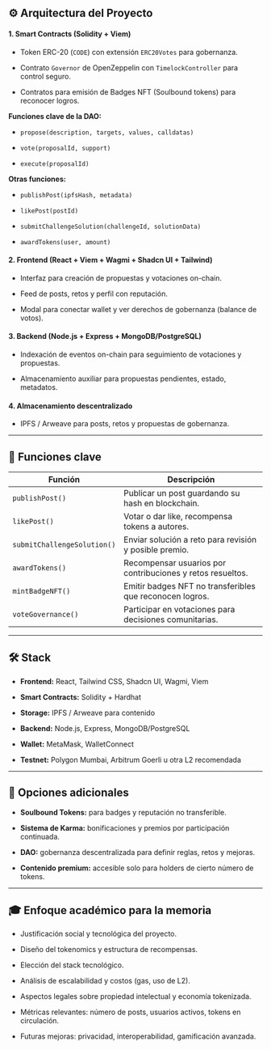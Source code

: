 ## ⚙️ **Arquitectura del Proyecto**

#### 1. **Smart Contracts (Solidity + Viem)**

- Token ERC-20 (`CODE`) con extensión `ERC20Votes` para gobernanza.
    
- Contrato `Governor` de OpenZeppelin con `TimelockController` para control seguro.
    
- Contratos para emisión de Badges NFT (Soulbound tokens) para reconocer logros.

**Funciones clave de la DAO:**

- `propose(description, targets, values, calldatas)`
    
- `vote(proposalId, support)`
    
- `execute(proposalId)`

**Otras funciones:**

- `publishPost(ipfsHash, metadata)`
    
- `likePost(postId)`
    
- `submitChallengeSolution(challengeId, solutionData)`
    
- `awardTokens(user, amount)`

#### 2. **Frontend (React + Viem + Wagmi + Shadcn UI + Tailwind)**

- Interfaz para creación de propuestas y votaciones on-chain.
    
- Feed de posts, retos y perfil con reputación.
    
- Modal para conectar wallet y ver derechos de gobernanza (balance de votos).

#### 3. **Backend (Node.js + Express + MongoDB/PostgreSQL)**

- Indexación de eventos on-chain para seguimiento de votaciones y propuestas.
    
- Almacenamiento auxiliar para propuestas pendientes, estado, metadatos.

#### 4. **Almacenamiento descentralizado**

- IPFS / Arweave para posts, retos y propuestas de gobernanza.

---

## 🧪 **Funciones clave**

|Función|Descripción|
|---|---|
|`publishPost()`|Publicar un post guardando su hash en blockchain.|
|`likePost()`|Votar o dar like, recompensa tokens a autores.|
|`submitChallengeSolution()`|Enviar solución a reto para revisión y posible premio.|
|`awardTokens()`|Recompensar usuarios por contribuciones y retos resueltos.|
|`mintBadgeNFT()`|Emitir badges NFT no transferibles que reconocen logros.|
|`voteGovernance()`|Participar en votaciones para decisiones comunitarias.|

---

## 🛠️ **Stack**

- **Frontend:** React, Tailwind CSS, Shadcn UI, Wagmi, Viem
    
- **Smart Contracts:** Solidity + Hardhat
    
- **Storage:** IPFS / Arweave para contenido
    
- **Backend:** Node.js, Express, MongoDB/PostgreSQL
    
- **Wallet:** MetaMask, WalletConnect
    
- **Testnet:** Polygon Mumbai, Arbitrum Goerli u otra L2 recomendada

---

## 🔐 Opciones adicionales

- **Soulbound Tokens:** para badges y reputación no transferible.
    
- **Sistema de Karma:** bonificaciones y premios por participación continuada.
    
- **DAO:** gobernanza descentralizada para definir reglas, retos y mejoras.
    
- **Contenido premium:** accesible solo para holders de cierto número de tokens.

---

## 🎓 Enfoque académico para la memoria

- Justificación social y tecnológica del proyecto.
    
- Diseño del tokenomics y estructura de recompensas.
    
- Elección del stack tecnológico.
    
- Análisis de escalabilidad y costos (gas, uso de L2).
    
- Aspectos legales sobre propiedad intelectual y economía tokenizada.
    
- Métricas relevantes: número de posts, usuarios activos, tokens en circulación.
    
- Futuras mejoras: privacidad, interoperabilidad, gamificación avanzada.